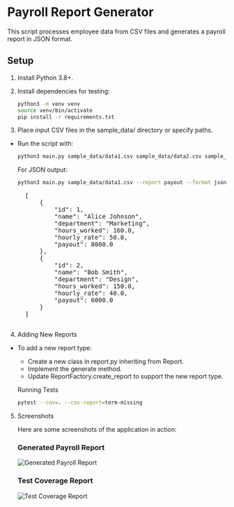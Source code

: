 # Payroll Report Generator

This script processes employee data from CSV files and generates a payroll report in JSON format.

## Setup
1. Install Python 3.8+.
2. Install dependencies for testing:
   ```bash
   python3 -m venv venv
   source venv/bin/activate
   pip install -r requirements.txt
    ```

3. Place input CSV files in the sample_data/ directory or specify paths.

- Run the script with:

    ```bash
    python3 main.py sample_data/data1.csv sample_data/data2.csv sample_data/data3.csv --report payout
    ```

    For JSON output:

    ```bash
    python3 main.py sample_data/data1.csv --report payout --format json
    ```

    <pre>
    [
        {
            "id": 1,
            "name": "Alice Johnson",
            "department": "Marketing",
            "hours_worked": 160.0,
            "hourly_rate": 50.0,
            "payout": 8000.0
        },
        {
            "id": 2,
            "name": "Bob Smith",
            "department": "Design",
            "hours_worked": 150.0,
            "hourly_rate": 40.0,
            "payout": 6000.0
        }
    ]
    </pre>


4. Adding New Reports

- To add a new report type:
    - Create a new class in report.py inheriting from Report.
    - Implement the generate method.
    - Update ReportFactory.create_report to support the new report type.

    Running Tests

    ```bash
    pytest --cov=. --cov-report=term-missing
    ```

5. Screenshots

    Here are some screenshots of the application in action:

    ### Generated Payroll Report
    ![Generated Payroll Report](screenshots/generated_payroll_report.png)

    ### Test Coverage Report
    ![Test Coverage Report](screenshots/test_coverage_report.png)

